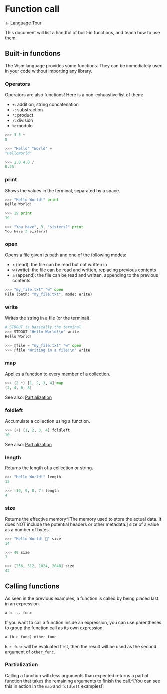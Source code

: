 # Function call

[← Language Tour](./index.md)

This document will list a handful of built-in functions, and teach how to use them.

## Built-in functions

The Vism language provides some functions. They can be immediately used in your code without importing any library.

### Operators

Operators are also functions! Here is a non-exhuastive list of them:

- `+`: addition, string concatenation
- `-`: substraction
- `*`: product
- `/`: division
- `%`: modulo

```py
>>> 3 5 +
8

>>> "Hello" "World" +
"HelloWorld"

>>> 1.0 4.0 /
0.25
```

### print

Shows the values in the terminal, separated by a space.

```py
>>> "Hello World!" print
Hello World!

>>> 19 print
19

>>> "You have", 3, "sisters?" print
You have 3 sisters?
```

### open

Opens a file given its path and one of the following modes:

- `r` (read): the file can be read but not written in
- `w` (write): the file can be read and written, replacing previous contents
- `a` (append): the file can be read and written, appending to the previous contents

```py
>>> "my_file.txt" "w" open
File (path: "my_file.txt", mode: Write)
```

### write

Writes the string in a file (or the terminal).

```py
# STDOUT is basically the terminal
>>> STDOUT "Hello World!\n" write
Hello World!

>>> @file = "my_file.txt" "w" open
>>> @file "Writing in a file!\n" write
```

### map

Applies a function to every member of a collection.

```py
>>> (2 *) [1, 2, 3, 4] map
[2, 4, 6, 8]
```

See also: [Partialization](./03_fn_call.md#partialization)

### foldleft

Accumulate a collection using a function.

```py
>>> (+) [1, 2, 3, 4] foldleft
10
```

See also: [Partialization](./03_fn_call.md#partialization)

### length

Returns the length of a collection or string.

```py
>>> "Hello World!" length
12

>>> [10, 9, 8, 7] length
4
```

### size

Returns the effective memory^[The memory used to store the actual data. It does NOT include the potential headers or other metadata.] size of a value as a number of bytes.

```py
>>> "Hello World! 👋" size
14

>>> 49 size
1

>>> [256, 512, 1024, 2048] size
42
```

## Calling functions

As seen in the previous examples, a function is called by being placed last in an expression.

```py
a b ... func
```

If you want to call a function inside an expression, you can use parentheses to group the function call as its own expression.

```py
a (b c func) other_func
```

`b c func` will be evaluated first, then the result will be used as the second argument of `other_func`.

### Partialization

Calling a function with less arguments than expected returns a partial function that takes the remaining arguments to finish the call.^[You can see this in action in the `map` and `foldleft` examples!]
